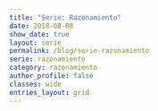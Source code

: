 ```yaml
---
title: "Serie: Razonamiento"
date: 2018-08-08
show_date: true
layout: serie
permalink: /blog/serie-razonamiento
serie: razonamiento
category: razonamiento
author_profile: false
classes: wide
entries_layout: grid
---
```


